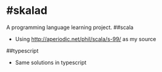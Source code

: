 #skalad
======
A programming language learning project.
##scala
 * Using http://aperiodic.net/phil/scala/s-99/ as my source

##typescript
 * Same solutions in typescript


